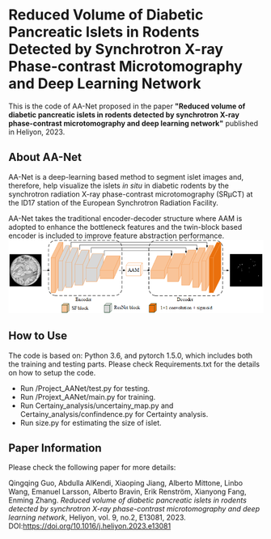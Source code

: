 # Reduced Volume of Diabetic Pancreatic Islets in Rodents Detected by Synchrotron X-ray Phase-contrast Microtomography and Deep Learning Network

This is the code of AA-Net proposed in the paper **"Reduced volume of diabetic pancreatic islets in rodents detected by synchrotron X-ray phase-contrast microtomography and deep learning network"** published in Heliyon, 2023. 

## About AA-Net
AA-Net is a deep-learning based method to segment islet images and, therefore, help visualize the islets *in situ* in diabetic rodents by the synchrotron radiation X-ray phase-contrast microtomography (SRμCT) at the ID17 station of the European Synchrotron Radiation Facility. 

AA-Net takes the traditional encoder-decoder structure where AAM is adopted to enhance the bottleneck features and the twin-block based encoder is included to improve feature abstraction performance.
![network](AA-Net.png)

## How to Use
The code is based on: Python 3.6, and pytorch 1.5.0, which includes both the training and testing parts. Please check Requirements.txt for the details on how to setup the code.
- Run /Project_AANet/test.py for testing.
- Run /Projext_AANet/main.py for training.
- Run Certainy_analysis/uncertainy_map.py and  Certainy_analysis/confindence.py for Certainty analysis. 
- Run size.py for estimating the size of islet. 

## Paper Information
Please check the following paper for more details:

Qingqing Guo, Abdulla AlKendi, Xiaoping Jiang, Alberto Mittone, Linbo Wang, Emanuel Larsson, Alberto Bravin, Erik Renström, Xianyong Fang, Enming Zhang. *Reduced volume of diabetic pancreatic islets in rodents detected by synchrotron X-ray phase-contrast microtomography and deep learning network*, Heliyon, vol. 9, no.2, E13081, 2023. DOI:https://doi.org/10.1016/j.heliyon.2023.e13081
